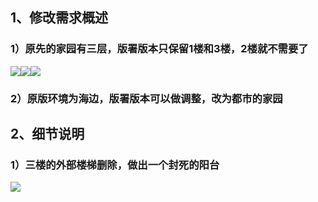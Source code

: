 ## 1、修改需求概述
### 1）原先的家园有三层，版署版本只保留1楼和3楼，2楼就不需要了
![](https://cdn.nlark.com/yuque/0/2024/png/43385223/1713509652114-5a5b923e-6955-4323-bed3-c53447103464.png)![](https://cdn.nlark.com/yuque/0/2024/png/43385223/1713509681211-69471d06-cc5f-443e-a70e-1067653d95ad.png)![](https://cdn.nlark.com/yuque/0/2024/png/43385223/1713509705292-81578770-e0b1-4de6-bd5b-21b4c7bb9f7e.png)

### 2）原版环境为海边，版署版本可以做调整，改为都市的家园
## 2、细节说明
### 1）三楼的外部楼梯删除，做出一个封死的阳台
![](https://cdn.nlark.com/yuque/0/2024/png/43385223/1713509827461-496f8c64-4291-49c4-965c-db728736b11b.png)

